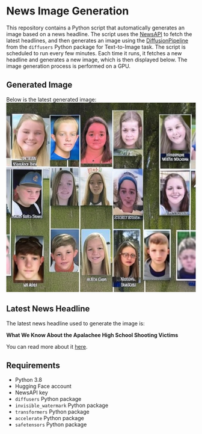# News Image Generation
This repository contains a Python script that automatically generates an image based on a news headline. The script uses the [NewsAPI](https://newsapi.org/) to fetch the latest headlines, and then generates an image using the [DiffusionPipeline](https://github.com/huggingface/diffusers) from the `diffusers` Python package for Text-to-Image task.
The script is scheduled to run every few minutes. Each time it runs, it fetches a new headline and generates a new image, which is then displayed below. The image generation process is performed on a GPU.

## Generated Image
Below is the latest generated image:
![Generated Image](image.png)

## Latest News Headline
The latest news headline used to generate the image is:

**What We Know About the Apalachee High School Shooting Victims**

You can read more about it [here](https://news.google.com/rss/articles/CBMif0FVX3lxTE1UY1dBcXR5VEQ0M19qa2p1cGtXd0FKOUdwZWpRN3M3aThxRjJJXzd6ZWhKUW1hN2tqZEQyRTJQQk9wNm5XSDN2RTk4Vk5wenEyT2FXNXY0ZVM0aXlCdWxtaHk3SXZocV9YdWJ3QW1qR0lqTlVORlRVejhzdXdvMG8?oc=5).

## Requirements
- Python 3.8
- Hugging Face account
- NewsAPI key
- `diffusers` Python package
- `invisible_watermark` Python package
- `transformers` Python package
- `accelerate` Python package
- `safetensors` Python package
